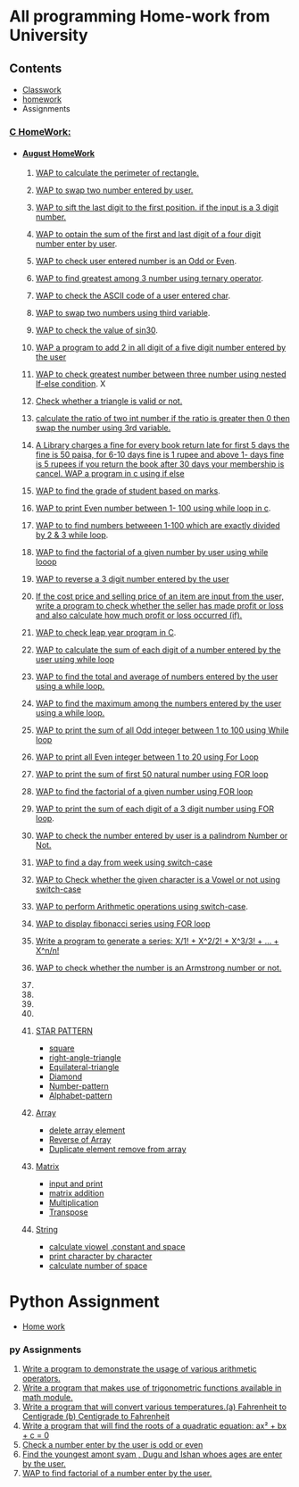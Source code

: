 # All programming Home-work from University

## Contents

- [Classwork](#c-classwork)
- [homework](#c-homework)
- Assignments

<!-- ### [C ClassWork](/classwork/) -->

### [C HomeWork:](/c/homeworks/)

- #### [August HomeWork](/c/homeworks/august-2024/)
  1.  [WAP to calculate the perimeter of rectangle.](/c/homeworks/13-08-2024/perimeter-rectangle.c)
  2.  [WAP to swap two number entered by user.](/c/homeworks/13-08-2024/swap-two-number.c)
  3.  [WAP to sift the last digit to the first position. if the input is a 3 digit number.](/c/homeworks/13-08-2024/sift-third-digit-to-first.c)
  4.  [WAP to optain the sum of the first and last digit of a four digit number enter by user](/c/homeworks/13-08-2024/sum-of-first-and-last-digit.c).
  5.  [WAP to check user entered number is an Odd or Even](/c/homeworks/14-08-2024/odd-even.c).
  6.  [WAP to find greatest among 3 number using ternary operator](/c/homeworks/14-08-2024/greatest-among-three.c).
  7.  [WAP to check the ASCII code of a user entered char](/c/homeworks/14-08-2024/ascii-check.c).
  8.  [WAP to swap two numbers using third variable](/c/homeworks/14-08-2024/num-swap-using-third-variable.c).
  9.  [WAP to check the value of sin30](/c/homeworks/14-08-2024/check-sin30.c).
  10. [WAP a program to add 2 in all digit of a five digit number entered by the user](/c/homeworks/14-08-2024/add2-in-all-digit-of-5-digit-num.c)
  11. [WAP to check greatest number between three number using nested If-else condition](/c/classwork/20-08-2024/greatest-number-among3-using-nested-if.c). X
  12. [Check whether a triangle is valid or not.](/c/classwork/20-08-2024/check-valid-triangle.c)
  13. [calculate the ratio of two int number if the ratio is greater then 0 then swap the number using 3rd variable.](/c/classwork/20-08-2024/check-ratio.c)
  14. [ A Library charges a fine for every book return late for first 5 days the fine is 50 paisa, for 6-10 days fine is 1 rupee and above 1- days fine is 5 rupees if you return the book after 30 days your membership is cancel. WAP a program in c using if else](/c/homeworks/august-2024/library-charges.c)
  15. [WAP to find the grade of student based on marks](/c/homeworks/august-2024/grade-using-if-else.c).
  16. [WAP to print Even number between 1- 100 using while loop in c](/c/homeworks/august-2024/evenNumber-1-100.c).
  17. [WAP to to find numbers betweeen 1-100 which are exactly divided by 2 & 3 while loop](/c/homeworks/august-2024/num-divide-by-2-3.c).
  18. [WAP to find the factorial of a given number by user using while looop](/c/homeworks/august-2024/factorial.c)
  19. [WAP to reverse a 3 digit number entered by the user](/c/homeworks/august-2024/reverse-of-num.c)
  20. [If the cost price and selling price of an item are input from the user, write a program to check whether the seller has made profit or loss and also calculate how much profit or loss occurred (if).](/c/homeworks/august-2024/const-selling-buying-profit.c)
  21. [WAP to check leap year program in C](/c/homeworks/august-2024/leap-year.c).
  22. [WAP to calculate the sum of each digit of a number entered by the user using while loop](/c/homeworks/august-2024/sum-of-each-digit.c)
  23. [WAP to find the total and average of numbers entered by the user using a while loop.](/c/homeworks/august-2024/sum-avg.c)
  24. [WAP to find the maximum among the numbers entered by the user using a while loop.](/c/homeworks/august-2024/max-num-entered.c)
  25. [WAP to print the sum of all Odd integer between 1 to 100 using While loop](/c/homeworks/august-2024/odd-int-btw-1-100.c)
  26. [WAP to print all Even integer between 1 to 20 using For Loop](/c/homeworks/august-2024/even-num-btw-1-20.c)
  27. [WAP to print the sum of first 50 natural number using FOR loop](/c/homeworks/august-2024/sum-of-first-50-natural-num.c)
  28. [WAP to find the factorial of a given number using FOR loop](/c/homeworks/august-2024/factorial-using-for.c)
  29. [WAP to print the sum of each digit of a 3 digit number using FOR loop](/c/homeworks/august-2024/sum-of-each-digit-of-3.c).
  30. [WAP to check the number entered by user is a palindrom Number or Not.](/c/homeworks/august-2024/palindrom.c)
  31. [WAP to find a day from week using switch-case](/c/homeworks/august-2024/day-from-week-switch-case.c)
  32. [WAP to Check whether the given character is a Vowel or not using switch-case](/c/homeworks/august-2024/vowel-check.c)
  33. [WAP to perform Arithmetic operations using switch-case](/day-1/control_structure/switch-case.c).
  34. [WAP to display fibonacci series using FOR loop](/c/homeworks/august-2024/fibonacci-series.c)
  34. [Write a program to generate a series: X/1! + X^2/2! + X^3/3! + ... + X^n/n!](/c/homeworks/august-2024/power-series.c)
  35. [WAP to check whether the number is an Armstrong number or not.](/c/homeworks/august-2024/armstrong.c)
  36. 
  37. 
  38. 
  39. 
  40. [STAR PATTERN](/c/homeworks/august-2024/star-pattern/)
      - [square](/c/homeworks/august-2024/star-pattern/square.c)
      - [right-angle-triangle](/c/homeworks/august-2024/star-pattern/right-angle-triangle.c)
      - [Equilateral-triangle](/c/homeworks/august-2024/star-pattern/equilateral-triangle.c)
      - [Diamond](/c/homeworks/august-2024/star-pattern/diamond.c)
      - [Number-pattern](/c/homeworks/august-2024/star-pattern/number-pattern.c)
      - [Alphabet-pattern](/c/homeworks/august-2024/star-pattern/alphabet-pattern.c)
  
  41. [Array](/c/homeworks/array/)
      - [delete array element](/c/classwork/array/delete_element.c)
      - [Reverse of Array](/c/classwork/array/reverse_arr.c)
      - [Duplicate element remove from array](/c/classwork/array/duplicate_elemet_remove.c)

  42. [Matrix](/code-homework-hub/c/classwork/matrix/)
      - [input and print](/c/classwork/matrix/input_print_matrix.c)
      - [matrix addition](/c/classwork/matrix/matrix_addition.c)
      - [Multiplication](/c/classwork/matrix/matrix_multi.c)
      - [Transpose](/c/classwork/matrix/transpose_of_matrix.c)
  43. [String](/code-homework-hub/c/classwork/october)
      - [calculate viowel ,constant and space](c/classwork/october/calculate-viowel-constant-space.c)
      - [print character by character](c/classwork/october/print-character-by-character.c)
      - [calculate number of space](c/classwork/october/no-of-space.c)

# Python Assignment
 - [Home work](#py-assignments)

 ### py Assignments
 1. [Write a program to demonstrate the usage of various arithmetic operators.](/python/assignment/arithmetic_operator.py)
 2. [Write a program that makes use of trigonometric functions available in math module.](/python/assignment/trigo_math.py)
 3. [Write a program that will convert various temperatures.(a) Fahrenheit to Centigrade (b) Centigrade to Fahrenheit](/python/assignment/f_to_c_c_to_f.py)
 4. [Write a program that will find the roots of a quadratic equation: ax² + bx + c = 0](/python/assignment/quadratic_equation.py)
 7. [Check a number enter by the user is odd or even](/python/assignment/odd_even.py)
 8. [Find the youngest amont syam , Dugu and Ishan whoes ages are enter by the user.](/python/assignment/age_difference.py)
 11. [WAP to find factorial of a number enter by the user.](/python/assignment/factorial.py)
 
